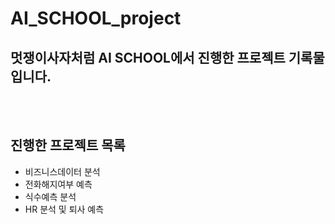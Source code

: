 # AI_SCHOOL_project
## 멋쟁이사자처럼 AI SCHOOL에서 진행한 프로젝트 기록물입니다.
<br/><br/>
## 진행한 프로젝트 목록
* 비즈니스데이터 분석
* 전화해지여부 예측
* 식수예측 분석 
* HR 분석 및 퇴사 예측
